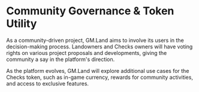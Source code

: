 # Community Governance & Token Utility

As a community-driven project, GM.Land aims to involve its users in the decision-making process. Landowners and Checks owners will have voting rights on various project proposals and developments, giving the community a say in the platform's direction.

As the platform evolves, GM.Land will explore additional use cases for the Checks token, such as in-game currency, rewards for community activities, and access to exclusive features.
